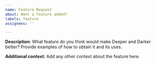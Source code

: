 ```yaml
---
name: Feature Request
about: Want a feature added?
labels: feature
assignees: ''

---
```


**Description**:
What feature do you think would make Deeper and Darker better? Provide examples of how to obtain it and its uses.

**Additional context**:
Add any other context about the feature here.
